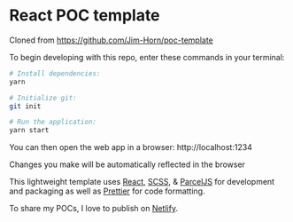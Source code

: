 # React POC template

Cloned from https://github.com/Jim-Horn/poc-template

To begin developing with this repo, enter these commands in your terminal:

```bash
# Install dependencies:
yarn

# Initialize git:
git init

# Run the application:
yarn start
```

You can then open the web app in a browser: http://localhost:1234

Changes you make will be automatically reflected in the browser

This lightweight template uses [React](https://reactjs.org/), [SCSS](https://sass-lang.com/documentation/syntax), & [ParcelJS](https://parceljs.org/) for development and packaging as well as [Prettier](https://prettier.io/) for code formatting.

To share my POCs, I love to publish on [Netlify](https://www.netlify.com/).
